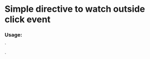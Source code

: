 # Simple directive to watch outside click event

### Usage:
`
  <div click-outside (clickOutside)="onClickOutside($event)"></div>
`
